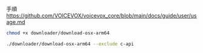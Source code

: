 
手順
https://github.com/VOICEVOX/voicevox_core/blob/main/docs/guide/user/usage.md

```sh
chmod +x downloader/download-osx-arm64

./downloader/download-osx-arm64 --exclude c-api
```